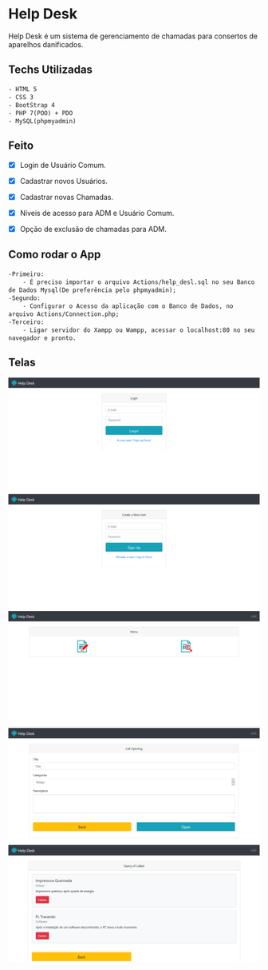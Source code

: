 # Help Desk #

Help Desk é um sistema de gerenciamento de chamadas para consertos de aparelhos danificados.

## Techs Utilizadas ##
	- HTML 5
	- CSS 3
	- BootStrap 4
    - PHP 7(POO) + PDO
	- MySQL(phpmyadmin)

## Feito ##

- [X] Login de Usuário Comum.
- [X] Cadastrar novos Usuários.
- [X] Cadastrar novas Chamadas.
- [X] Níveis de acesso para ADM e Usuário Comum.
- [X] Opção de exclusão de chamadas para ADM.


## Como rodar o App ##

	-Primeiro:
		- É preciso importar o arquivo Actions/help_desl.sql no seu Banco de Dados Mysql(De preferência pelo phpmyadmin);
	-Segundo:
		- Configurar o Acesso da aplicação com o Banco de Dados, no arquivo Actions/Connection.php;
	-Terceiro:
		- Ligar servidor do Xampp ou Wampp, acessar o localhost:80 no seu navegador e pronto.

## Telas ##


![Screenshot](./Assets/screens/login.png)
![Screenshot](./Assets/screens/create-user.png)
![Screenshot](./Assets/screens/home.png)
![Screenshot](./Assets/screens/open-call.png)
![Screenshot](./Assets/screens/calls.png)